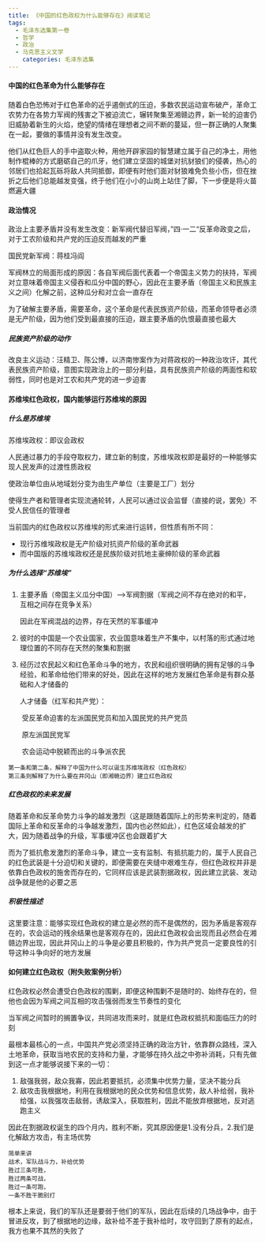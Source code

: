 ```yaml
---
title: 《中国的红色政权为什么能够存在》阅读笔记
tags: 
  - 毛泽东选集第一卷
  - 哲学
  - 政治
  - 马克思主义文学
    categories: 毛泽东选集
---
```


#### 中国的红色革命为什么能够存在

随着白色恐怖对于红色革命的近乎遏倒式的压迫，多数农民运动宣布破产，革命工农势力在各势力军阀的残害之下被迫流亡，辗转聚集至湘赣边界，新一轮的迫害仍旧威胁着新生的火焰，绝望的情绪在理想者之间不断的蔓延，但一群正确的人聚集在一起，要做的事情并没有发生改变。

他们从红色巨人的手中盗取火种，用他开辟家园的智慧建立属于自己的净土，用他制作棍棒的方式磨砺自己的爪牙，他们建立坚固的城堡对抗豺狼们的侵袭，热心的邻居们也拾起瓦砾将敌人共同抵御，即便有时他们面对豺狼难免负些小伤，但在挫折之后他们总能越发变强，终于他们在小小的山岗上站住了脚，下一步便是将火苗燃遍大疆

<!--more-->

#### 政治情况

政治上主要矛盾并没有发生改变：新军阀代替旧军阀，”四·一二“反革命政变之后，对于工农阶级和共产党的压迫反而越发的严重

国民党新军阀：蒋桂冯阎

军阀林立的局面形成的原因：各自军阀后面代表着一个帝国主义势力的扶持，军阀对立意味着帝国主义侵吞和瓜分中国的野心，因此在主要矛盾（帝国主义和民族主义之间）化解之前，这种瓜分和对立会一直存在

为了破解主要矛盾，需要革命，这个革命是代表民族资产阶级，而革命领导者必须是无产阶级，因为他们受到最直接的压迫，跟主要矛盾的仇恨最直接也最大

##### 民族资产阶级的动作

改良主义运动：汪精卫、陈公博，以济南惨案作为对蒋政权的一种政治攻讦，其代表民族资产阶级，意图实现政治上的一部分利益，具有民族资产阶级的两面性和软弱性，同时也是对工农和共产党的进一步迫害

#### 苏维埃红色政权，国内能够运行苏维埃的原因

##### 什么是苏维埃

苏维埃政权：即议会政权

人民通过暴力的手段夺取权力，建立新的制度，苏维埃政权即是最好的一种能够实现人民发声的过渡性质政权

使政治单位由从地域划分变为由生产单位（主要是工厂）划分

使得生产者和管理者实现流通轮转，人民可以通过议会监督（直接的说，罢免）不受人民信任的管理者

当前国内的红色政权以苏维埃的形式来进行运转，但性质有所不同：

- 现行苏维埃政权是无产阶级对抗资产阶级的革命武器
- 而中国版的苏维埃政权还是民族阶级对抗地主豪绅阶级的革命武器

##### 为什么选择“苏维埃”

1. 主要矛盾（帝国主义瓜分中国）——>军阀割据（军阀之间不存在绝对的和平，互相之间存在竞争关系）

   因此在军阀混战的边界，存在天然的军事缓冲

2. 彼时的中国是一个农业国家，农业国意味着生产不集中，以村落的形式通过地理位置的不同存在天然的聚集和割据

3. 经历过农民起义和红色革命斗争的地方，农民和组织很明确的拥有足够的斗争经验，和革命给他们带来的好处，因此在这样的地方发展红色革命是有群众基础和人才储备的

   人才储备（红军和共产党）：

   ​	受反革命迫害的左派国民党员和加入国民党的共产党员

   ​	原左派国民党军

   ​	农会运动中脱颖而出的斗争派农民

```
第一条和第二条，解释了中国为什么可以诞生苏维埃政权（红色政权）
第三条则解释了为什么要在井冈山（即湘赣边界）建立红色政权
```

##### 红色政权的未来发展

随着革命和反革命势力斗争的越发激烈（这是跟随着国际上的形势来判定的，随着国际上革命和反革命的斗争越发激烈，国内也必然如此），红色区域会越发的扩大，因为随着战争的升级，军事缓冲区也会跟着扩大

而为了抵抗愈发激烈的革命斗争，建立一支有监制、有抵抗能力的，属于人民自己的红色武装是十分迫切和关键的，即便需要在夹缝中艰难生存，但红色政权并非是依靠白色政权的施舍而存在的，它同样应该是武装割据政权，因此建立武装、发动战争就是他的必要之恶

##### 积极性描述

这里要注意：能够实现红色政权的建立是必然的而不是偶然的，因为矛盾是客观存在的，农会运动的残余结果也是客观存在的，因此红色政权会出现而且必然会在湘赣边界出现，因此井冈山上的斗争是必要且积极的，作为共产党员一定要良性的引导这种斗争向好的地方发展

#### 如何建立红色政权（附失败案例分析）

红色政权必然会遭受白色政权的围剿，即便这种围剿不是随时的、始终存在的，但他也会因为军阀之间互相的攻击强弱而发生节奏性的变化

当军阀之间暂时的搁置争议，共同进攻而来时，就是红色政权抵抗和面临压力的时刻

最根本最核心的一点，中国共产党必须坚持正确的政治方针，依靠群众路线，深入土地革命，获取当地农民的支持和力量，才能够在持久战之中弥补消耗，只有先做到这一点才能够说接下来的一切：

1. 敌强我弱，敌众我寡，因此若要抵抗，必须集中优势力量，坚决不能分兵
2. 敌攻击我根据地，利用在我根据地的民众优势和信息优势，敌人补给弱，我补给强，以我强攻击敌弱，诱敌深入，获取胜利，因此不能放弃根据地，反对逃跑主义

因此在割据政权诞生的四个月内，胜利不断，究其原因便是1.没有分兵，2.我们是化解敌方攻击，有主场优势

```
简单来讲
战术，军队战斗力，补给优势
胜过三条可胜，
胜过两条可战，
胜过一条可跑，
一条不胜干脆别打
```

根本上来说，我们的军队还是要弱于他们的军队，因此在后续的几场战争中，由于冒进反攻，到了根据地的边缘，敌补给不差于我补给时，攻守回到了原有的起点，我方也果不其然的失败了

